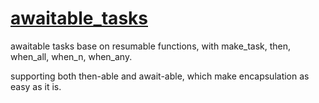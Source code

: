 # [awaitable_tasks](https://github.com/wangjieest/coroutine_tasks)
awaitable tasks base on resumable functions, with make_task, then, when_all, when_n, when_any.

supporting both then-able and await-able, which make encapsulation as easy as it is.
